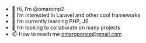 - 👋 Hi, I’m @omaromp2
- 👀 I’m interested in Laravel and other cool frameworks
- 🌱 I’m currently learning PHP, JS
- 💞️ I’m looking to collaborate on many projects
- 📫 How to reach me omargponce@gmail.com

<!---
omaromp2/omaromp2 is a ✨ special ✨ repository because its `README.md` (this file) appears on your GitHub profile.
You can click the Preview link to take a look at your changes.
--->
